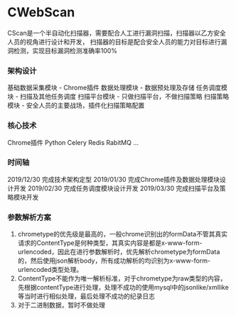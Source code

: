 # CWebScan
CScan是一个半自动化扫描器，需要配合人工进行漏洞扫描，扫描器以乙方安全人员的视角进行设计和开发，
扫描器的目标是配合安全人员的能力对目标进行漏洞检测，实现目标漏洞检测准确率100%


### 架构设计
基础数据采集模块 - Chrome插件
数据处理模块 - 数据预处理及存储
任务调度模块 - 扫描及其他任务调度
扫描平台模块 - 只做扫描平台，不做扫描策略
扫描策略模块 - 安全人员的主要战场，插件化扫描策略配置


### 核心技术
Chrome插件
Python
Celery
Redis
RabitMQ
...

### 时间轴
2019/12/30 完成技术架构定型
2019/01/30 完成Chrome插件及数据处理模块设计开发
2019/02/30 完成任务调度模块设计开发
2019/03/30 完成扫描平台及策略模块开发


### 参数解析方案
1. chrometype的优先级是最高的，一般chrome识别出的formData不管其真实请求的ContentType是何种类型，其真实内容是都是x-www-form-urlencoded，因此在进行参数解析时，优先解析chrometype为formData的，然后使用json解析body，所有成功解析的均识别为x-www-form-urlencoded类型处理。
2. ContentType不能作为唯一解析标准，对于chrometype为raw类型的内容，先根据contentType进行处理，处理不成功的使用mysql中的jsonlike/xmllike等当时进行相似处理，最后处理不成功的纪录日志
3. 对于二进制数据，暂时不做处理

